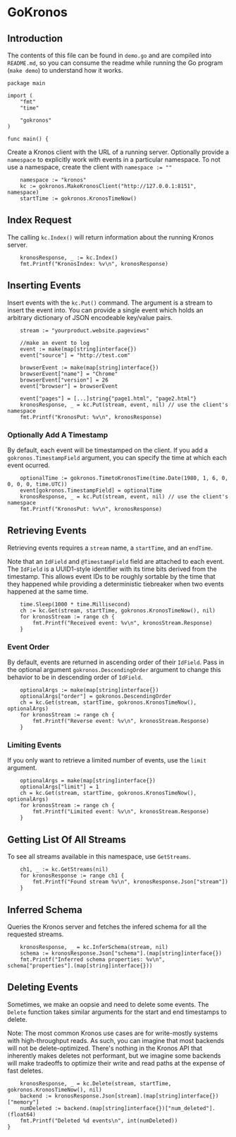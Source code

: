 # GoKronos


## Introduction
The contents of this file can be found in `demo.go` and are compiled
into `README.md`, so you can consume the readme while running the
Go program (`make demo`) to understand how it works.
```golang
package main

import (
	"fmt"
	"time"

	"gokronos"
)

func main() {
```
Create a Kronos client with the URL of a running server. Optionally
provide a `namespace` to explicitly work with events in a particular namespace.
To not use a namespace, create the client with `namespace := ""`
```golang
	namespace := "kronos"
	kc := gokronos.MakeKronosClient("http://127.0.0.1:8151", namespace)
	startTime := gokronos.KronosTimeNow()
```
## Index Request
The calling `kc.Index()` will return information about the running Kronos server.
```golang
	kronosResponse, _ := kc.Index()
	fmt.Printf("KronosIndex: %v\n", kronosResponse)
```
## Inserting Events
Insert events with the `kc.Put()` command. The argument is a stream to
insert the event into. You can provide a single event which holds an
arbitrary dictionary of JSON encodeable key/value pairs.
```golang
	stream := "yourproduct.website.pageviews"

	//make an event to log
	event := make(map[string]interface{})
	event["source"] = "http://test.com"

	browserEvent := make(map[string]interface{})
	browserEvent["name"] = "Chrome"
	browserEvent["version"] = 26
	event["browser"] = browserEvent

	event["pages"] = [...]string{"page1.html", "page2.html"}
	kronosResponse, _ = kc.Put(stream, event, nil) // use the client's namespace
	fmt.Printf("KronosPut: %v\n", kronosResponse)
```
### Optionally Add A Timestamp
By default, each event will be timestamped on the client.  If you add
a `gokronos.TimestampField` argument, you can specify the time at which each
event ocurred.
```golang
	optionalTime := gokronos.TimetoKronosTime(time.Date(1980, 1, 6, 0, 0, 0, 0, time.UTC))
	event[gokronos.TimestampField] = optionalTime
	kronosResponse, _ = kc.Put(stream, event, nil) // use the client's namespace
	fmt.Printf("KronosPut: %v\n", kronosResponse)
```
## Retrieving Events
Retrieving events requires a `stream` name, a `startTime`, and an `endTime`.


Note that an `IdField` and `@TimestampField` field are
attached to each event.  The `IdField` is a UUID1-style identifier
with its time bits derived from the timestamp.  This allows event IDs
to be roughly sortable by the time that they happened while providing
a deterministic tiebreaker when two events happened at the same time.
```golang
	time.Sleep(1000 * time.Millisecond)
	ch := kc.Get(stream, startTime, gokronos.KronosTimeNow(), nil)
	for kronosStream := range ch {
		fmt.Printf("Received event: %v\n", kronosStream.Response)
	}
```
### Event Order
By default, events are returned in ascending order of their
`IdField`. Pass in the optional argument `gokronos.DescendingOrder` argument to
change this behavior to be in descending order of `IdField`.
```golang
	optionalArgs := make(map[string]interface{})
	optionalArgs["order"] = gokronos.DescendingOrder
	ch = kc.Get(stream, startTime, gokronos.KronosTimeNow(), optionalArgs)
	for kronosStream := range ch {
		fmt.Printf("Reverse event: %v\n", kronosStream.Response)
	}
```
### Limiting Events
If you only want to retrieve a limited number of events, use the
`limit` argument.
```golang
	optionalArgs = make(map[string]interface{})
	optionalArgs["limit"] = 1
	ch = kc.Get(stream, startTime, gokronos.KronosTimeNow(), optionalArgs)
	for kronosStream := range ch {
		fmt.Printf("Limited event: %v\n", kronosStream.Response)
	}
```
## Getting List Of All Streams
To see all streams available in this namespace, use `GetStreams`.
```golang
	ch1, _ := kc.GetStreams(nil)
	for kronosResponse := range ch1 {
		fmt.Printf("Found stream %v\n", kronosResponse.Json["stream"])
	}
```
## Inferred Schema
Queries the Kronos server and fetches the infered schema for all the
requested streams.
```golang
	kronosResponse, _ = kc.InferSchema(stream, nil)
	schema := kronosResponse.Json["schema"].(map[string]interface{})
	fmt.Printf("Inferred schema properties: %v\n", schema["properties"].(map[string]interface{}))
```
## Deleting Events
Sometimes, we make an oopsie and need to delete some events.  The
`Delete` function takes similar arguments for the start and end
timestamps to delete.

Note: The most common Kronos use cases are for write-mostly systems
with high-throughput reads.  As such, you can imagine that most
backends will not be delete-optimized.  There's nothing in the Kronos
API that inherently makes deletes not performant, but we imagine some
backends will make tradeoffs to optimize their write and read paths at
the expense of fast deletes.
```golang
	kronosResponse, _ = kc.Delete(stream, startTime, gokronos.KronosTimeNow(), nil)
	backend := kronosResponse.Json[stream].(map[string]interface{})["memory"]
	numDeleted := backend.(map[string]interface{})["num_deleted"].(float64)
	fmt.Printf("Deleted %d events\n", int(numDeleted))
}
```
